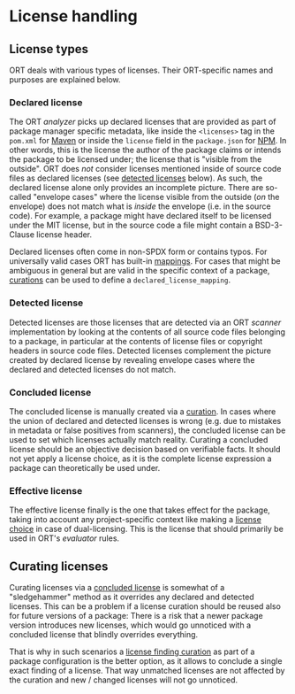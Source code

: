 # License handling

## License types

ORT deals with various types of licenses. Their ORT-specific names and purposes are explained below.

### Declared license

The ORT *analyzer* picks up declared licenses that are provided as part of package manager specific metadata, like
inside the `<licenses>` tag in the `pom.xml` for [Maven][1] or inside the `license` field in the `package.json` for
[NPM][2]. In other words, this is the license the author of the package claims or intends the package to
be licensed under; the license that is "visible from the outside". ORT does *not* consider licenses mentioned inside of
source code files as declared licenses (see [detected licenses](#detected-license) below). As such, the declared
license alone only provides an incomplete picture. There are so-called "envelope cases" where the license visible from
the outside (*on* the envelope) does not match what is *inside* the envelope (i.e. in the source code). For example, a
package might have declared itself to be licensed under the MIT license, but in the source code a file might contain a
BSD-3-Clause license header.

Declared licenses often come in non-SPDX form or contains typos. For universally valid cases ORT has built-in
[mappings](../utils/spdx/src/main/resources/declared-license-mapping.yml). For cases that might be ambiguous in general
but are valid in the specific context of a package, [curations](config-file-curations-yml.md) can be used to define a
`declared_license_mapping`.

### Detected license

Detected licenses are those licenses that are detected via an ORT *scanner* implementation by looking at the contents of
all source code files belonging to a package, in particular at the contents of license files or copyright headers in
source code files. Detected licenses complement the picture created by declared license by revealing envelope cases
where the declared and detected licenses do not match.

### Concluded license

The concluded license is manually created via a [curation](config-file-curations-yml.md). In cases where the union of
declared and detected licenses is wrong (e.g. due to mistakes in metadata or false positives from scanners), the
concluded license can be used to set which licenses actually match reality. Curating a concluded license should be an
objective decision based on verifiable facts. It should not yet apply a license choice, as it is the complete license
expression a package can theoretically be used under.

### Effective license

The effective license finally is the one that takes effect for the package, taking into account any project-specific
context like making a [license choice](config-file-ort-yml.md#license-choices) in case of dual-licensing. This is the
license that should primarily be used in ORT's *evaluator* rules.

## Curating licenses

Curating licenses via a [concluded license](#concluded-license) is somewhat of a "sledgehammer" method as it overrides
any declared and detected licenses. This can be a problem if a license curation should be reused also for future
versions of a package: There is a risk that a newer package version introduces new licenses, which would go unnoticed
with a concluded license that blindly overrides everything.

That is why in such scenarios a
[license finding curation](config-file-package-configuration-yml.md#defining-path-excludes-and-license-finding-curations)
as part of a package configuration is the better option, as it allows to conclude a single exact finding of a license.
That way unmatched licenses are not affected by the curation and new / changed licenses will not go unnoticed.

[1]: https://maven.apache.org/pom.html#Licenses
[2]: https://docs.npmjs.com/cli/v8/configuring-npm/package-json#license
